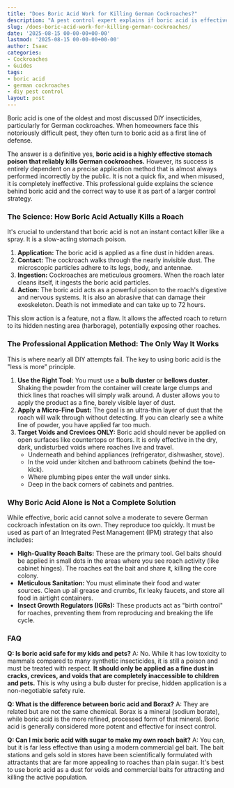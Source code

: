 ```yaml
---
title: "Does Boric Acid Work for Killing German Cockroaches?"
description: "A pest control expert explains if boric acid is effective for German cockroaches. Learn the right way to use it, the critical safety warnings, and why it often fails."
slug: /does-boric-acid-work-for-killing-german-cockroaches/
date: '2025-08-15 00-00-00+00-00'
lastmod: '2025-08-15 00-00-00+00-00'
author: Isaac
categories:
- Cockroaches
- Guides
tags:
- boric acid
- german cockroaches
- diy pest control
layout: post
---
```

Boric acid is one of the oldest and most discussed DIY insecticides, particularly for German cockroaches. When homeowners face this notoriously difficult pest, they often turn to boric acid as a first line of defense.

The answer is a definitive yes, **boric acid is a highly effective stomach poison that reliably kills German cockroaches.** However, its success is entirely dependent on a precise application method that is almost always performed incorrectly by the public. It is not a quick fix, and when misused, it is completely ineffective. This professional guide explains the science behind boric acid and the correct way to use it as part of a larger control strategy.

### The Science: How Boric Acid Actually Kills a Roach

It's crucial to understand that boric acid is not an instant contact killer like a spray. It is a slow-acting stomach poison.

1.  **Application:** The boric acid is applied as a fine dust in hidden areas.
2.  **Contact:** The cockroach walks through the nearly invisible dust. The microscopic particles adhere to its legs, body, and antennae.
3.  **Ingestion:** Cockroaches are meticulous groomers. When the roach later cleans itself, it ingests the boric acid particles.
4.  **Action:** The boric acid acts as a powerful poison to the roach's digestive and nervous systems. It is also an abrasive that can damage their exoskeleton. Death is not immediate and can take up to 72 hours.

This slow action is a feature, not a flaw. It allows the affected roach to return to its hidden nesting area (harborage), potentially exposing other roaches.

### The Professional Application Method: The Only Way It Works

This is where nearly all DIY attempts fail. The key to using boric acid is the "less is more" principle.

1.  **Use the Right Tool:** You must use a **bulb duster** or **bellows duster**. Shaking the powder from the container will create large clumps and thick lines that roaches will simply walk around. A duster allows you to apply the product as a fine, barely visible layer of dust.
2.  **Apply a Micro-Fine Dust:** The goal is an ultra-thin layer of dust that the roach will walk through without detecting. If you can clearly see a white line of powder, you have applied far too much.
3.  **Target Voids and Crevices ONLY:** Boric acid should never be applied on open surfaces like countertops or floors. It is only effective in the dry, dark, undisturbed voids where roaches live and travel.
    *   Underneath and behind appliances (refrigerator, dishwasher, stove).
    *   In the void under kitchen and bathroom cabinets (behind the toe-kick).
    *   Where plumbing pipes enter the wall under sinks.
    *   Deep in the back corners of cabinets and pantries.

### Why Boric Acid Alone is Not a Complete Solution

While effective, boric acid cannot solve a moderate to severe German cockroach infestation on its own. They reproduce too quickly. It must be used as part of an Integrated Pest Management (IPM) strategy that also includes:

*   **High-Quality Roach Baits:** These are the primary tool. Gel baits should be applied in small dots in the areas where you see roach activity (like cabinet hinges). The roaches eat the bait and share it, killing the core colony.
*   **Meticulous Sanitation:** You must eliminate their food and water sources. Clean up all grease and crumbs, fix leaky faucets, and store all food in airtight containers.
*   **Insect Growth Regulators (IGRs):** These products act as "birth control" for roaches, preventing them from reproducing and breaking the life cycle.

### FAQ

**Q: Is boric acid safe for my kids and pets?**
A: No. While it has low toxicity to mammals compared to many synthetic insecticides, it is still a poison and must be treated with respect. **It should only be applied as a fine dust in cracks, crevices, and voids that are completely inaccessible to children and pets.** This is why using a bulb duster for precise, hidden application is a non-negotiable safety rule.

**Q: What is the difference between boric acid and Borax?**
A: They are related but are not the same chemical. Borax is a mineral (sodium borate), while boric acid is the more refined, processed form of that mineral. Boric acid is generally considered more potent and effective for insect control.

**Q: Can I mix boric acid with sugar to make my own roach bait?**
A: You can, but it is far less effective than using a modern commercial gel bait. The bait stations and gels sold in stores have been scientifically formulated with attractants that are far more appealing to roaches than plain sugar. It's best to use boric acid as a dust for voids and commercial baits for attracting and killing the active population.